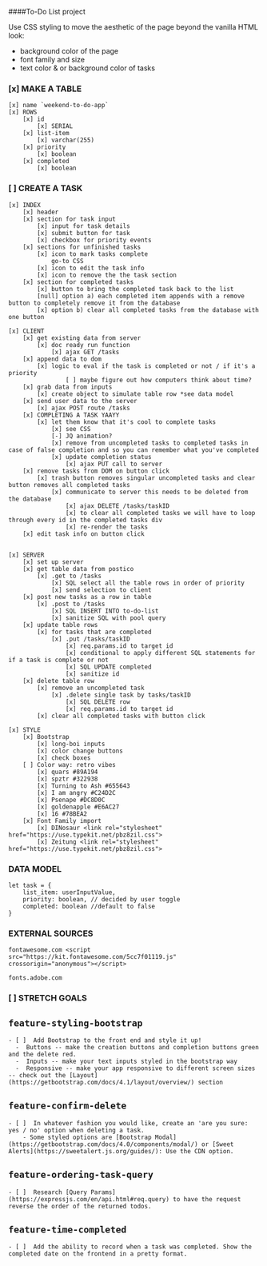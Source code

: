 ####To-Do List project

Use CSS styling to move the aesthetic of the page beyond the vanilla HTML look:
  - background color of the page
  - font family and size
  - text color & or background color of tasks

### [x] MAKE A TABLE

    [x] name `weekend-to-do-app`
    [x] ROWS 
        [x] id
            [x] SERIAL
        [x] list-item
            [x] varchar(255)
        [x] priority
            [x] boolean
        [x] completed
            [x] boolean


### [ ] CREATE A TASK

    [x] INDEX
        [x] header
        [x] section for task input
            [x] input for task details
            [x] submit button for task
            [x] checkbox for priority events
        [x] sections for unfinished tasks
            [x] icon to mark tasks complete
                go-to CSS
            [x] icon to edit the task info
            [x] icon to remove the the task section
        [x] section for completed tasks
            [x] button to bring the completed task back to the list
            [null] option a) each completed item appends with a remove button to completely remove it from the database
            [x] option b) clear all completed tasks from the database with one button

    [x] CLIENT
        [x] get existing data from server
            [x] doc ready run function
                [x] ajax GET /tasks
        [x] append data to dom
            [x] logic to eval if the task is completed or not / if it's a priority
                    [ ] maybe figure out how computers think about time?
        [x] grab data from inputs 
            [x] create object to simulate table row *see data model
        [x] send user data to the server
            [x] ajax POST route /tasks
        [x] COMPLETING A TASK YAAYY
            [x] let them know that it's cool to complete tasks
                [x] see CSS
                [-] JQ animation?
                [x] remove from uncompleted tasks to completed tasks in case of false completion and so you can remember what you've completed
                [x] update completion status
                    [x] ajax PUT call to server
        [x] remove tasks from DOM on button click
            [x] trash button removes singular uncompleted tasks and clear button removes all completed tasks
                [x] communicate to server this needs to be deleted from the database
                    [x] ajax DELETE /tasks/taskID
                    [x] to clear all completed tasks we will have to loop through every id in the completed tasks div
                    [x] re-render the tasks
        [x] edit task info on button click
            

    [x] SERVER
        [x] set up server
        [x] get table data from postico
            [x] .get to /tasks
                [x] SQL select all the table rows in order of priority
                [x] send selection to client
        [x] post new tasks as a row in table
            [x] .post to /tasks
                [x] SQL INSERT INTO to-do-list
                [x] sanitize SQL with pool query
        [x] update table rows
            [x] for tasks that are completed
                [x] .put /tasks/taskID
                    [x] req.params.id to target id
                    [x] conditional to apply different SQL statements for if a task is complete or not
                    [x] SQL UPDATE completed
                    [x] sanitize id
        [x] delete table row
            [x] remove an uncompleted task
                [x] .delete single task by tasks/taskID
                    [x] SQL DELETE row
                    [x] req.params.id to target id
            [x] clear all completed tasks with button click

    [x] STYLE
        [x] Bootstrap
            [x] long-boi inputs
            [x] color change buttons
            [x] check boxes
        [ ] Color way: retro vibes
            [x] quars #89A194
            [x] spztr #322938
            [x] Turning to Ash #655643
            [x] I am angry #C24D2C
            [x] Psenape #DC8D0C
            [x] goldenapple #E6AC27
            [x] 16 #78BEA2
        [x] Font Family import
            [x] DINosaur <link rel="stylesheet" href="https://use.typekit.net/pbz8zil.css">
            [x] Zeitung <link rel="stylesheet" href="https://use.typekit.net/pbz8zil.css">



### DATA MODEL

    let task = {
        list_item: userInputValue,
        priority: boolean, // decided by user toggle
        completed: boolean //default to false
    }

### EXTERNAL SOURCES

    fontawesome.com <script src="https://kit.fontawesome.com/5cc7f01119.js" crossorigin="anonymous"></script>

    fonts.adobe.com

### [ ] STRETCH GOALS

## `feature-styling-bootstrap` 

    - [ ]  Add Bootstrap to the front end and style it up!
      -  Buttons -- make the creation buttons and completion buttons green and the delete red.
      -  Inputs -- make your text inputs styled in the bootstrap way
      -  Responsive -- make your app responsive to different screen sizes -- check out the [Layout](https://getbootstrap.com/docs/4.1/layout/overview/) section

##  `feature-confirm-delete`

    - [ ]  In whatever fashion you would like, create an 'are you sure: yes / no' option when deleting a task.
        - Some styled options are [Bootstrap Modal](https://getbootstrap.com/docs/4.0/components/modal/) or [Sweet Alerts](https://sweetalert.js.org/guides/): Use the CDN option.

## `feature-ordering-task-query` 

    - [ ]  Research [Query Params](https://expressjs.com/en/api.html#req.query) to have the request reverse the order of the returned todos. 
    
## `feature-time-completed` 

    - [ ]  Add the ability to record when a task was completed. Show the completed date on the frontend in a pretty format.

